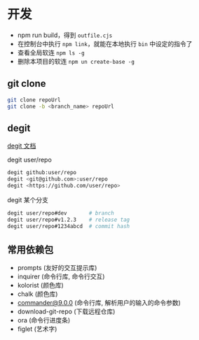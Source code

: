 # 开发

- npm run build，得到 `outfile.cjs`
- 在控制台中执行 `npm link`，就能在本地执行 `bin` 中设定的指令了
- 查看全局软连 `npm ls -g`
- 删除本项目的软连 `npm un create-base -g`

## git clone

```sh
git clone repoUrl
git clone -b <branch_name> repoUrl
```

## degit

[degit 文档](https://github.com/Rich-Harris/degit)

degit user/repo

```sh
degit github:user/repo
degit <git@github.com>:user/repo
degit <https://github.com/user/repo>
```

degit 某个分支

```sh
degit user/repo#dev       # branch
degit user/repo#v1.2.3    # release tag
degit user/repo#1234abcd  # commit hash
```

## 常用依赖包

- prompts (友好的交互提示库)
- inquirer (命令行库, 命令行交互)
- kolorist (颜色库)
- chalk (颜色库)
- commander@9.0.0 (命令行库, 解析用户的输入的命令参数)
- download-git-repo (下载远程仓库)
- ora (命令行进度条)
- figlet (艺术字)
